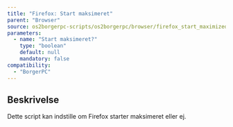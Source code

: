 ```yaml
---
title: "Firefox: Start maksimeret"
parent: "Browser"
source: os2borgerpc-scripts/os2borgerpc/browser/firefox_start_maximized.sh
parameters:
  - name: "Start maksimeret?"
    type: "boolean"
    default: null
    mandatory: false
compatibility:
  - "BorgerPC"
---
```


## Beskrivelse
Dette script kan indstille om Firefox starter maksimeret eller ej.